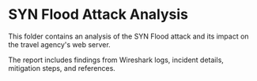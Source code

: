 # SYN Flood Attack Analysis

This folder contains an analysis of the SYN Flood attack and its impact on the travel agency's web server.

The report includes findings from Wireshark logs, incident details, mitigation steps, and references.
